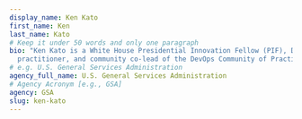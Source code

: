```yaml
---
display_name: Ken Kato
first_name: Ken
last_name: Kato
# Keep it under 50 words and only one paragraph
bio: "Ken Kato is a White House Presidential Innovation Fellow (PIF), DevSecOps
  practitioner, and community co-lead of the DevOps Community of Practice. "
# e.g. U.S. General Services Administration
agency_full_name: U.S. General Services Administration
# Agency Acronym [e.g., GSA]
agency: GSA
slug: ken-kato
---
```

